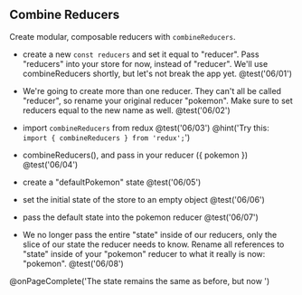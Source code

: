 ## Combine Reducers
Create modular, composable reducers with `combineReducers`.



+ create a new `const reducers` and set it equal to "reducer". Pass "reducers" into your store for now, instead of "reducer". We'll use combineReducers shortly, but let's not break the app yet.
@test('06/01')

+ We're going to create more than one reducer. They can't all be called "reducer", so rename your original reducer "pokemon". Make sure to set reducers equal to the new name as well.
@test('06/02')

+ import `combineReducers` from redux
@test('06/03')
@hint('Try this: `import { combineReducers } from 'redux';`')

+ combineReducers(), and pass in your reducer ({ pokemon })
@test('06/04')

+ create a "defaultPokemon" state
@test('06/05')

+ set the initial state of the store to an empty object
@test('06/06')

+ pass the default state into the pokemon reducer
@test('06/07')

+ We no longer pass the entire "state" inside of our reducers, only the slice of our state the reducer needs to know. Rename all references to "state" inside of your "pokemon" reducer to what it really is now: "pokemon".
@test('06/08')

@onPageComplete('The state remains the same as before, but now ')
